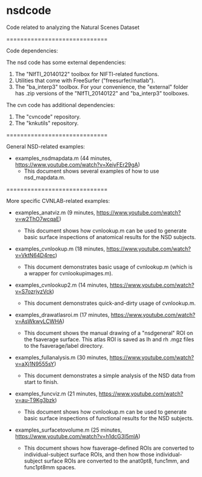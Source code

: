 # nsdcode
Code related to analyzing the Natural Scenes Dataset



=============================

Code dependencies:

The nsd code has some external dependencies:
  1. The "NIfTI_20140122" toolbox for NIFTI-related functions.
  2. Utilities that come with FreeSurfer ("freesurfer/matlab").
  3. The "ba_interp3" toolbox.
For your convenience, the "external" folder has .zip versions 
of the "NIfTI_20140122" and "ba_interp3" toolboxes.

The cvn code has additional dependencies:
  1. The "cvncode" repository.
  2. The "knkutils" repository.

=============================

General NSD-related examples:

- examples_nsdmapdata.m (44 minutes, https://www.youtube.com/watch?v=XeiyFEr29gA)
  - This document shows several examples of how to use nsd_mapdata.m.

=============================

More specific CVNLAB-related examples:

- examples_anatviz.m (9 minutes, https://www.youtube.com/watch?v=w2ThO7wcqaE)
  - This document shows how cvnlookup.m can be used to generate basic surface inspections of anatomical results for the NSD subjects.

- examples_cvnlookup.m (18 minutes, https://www.youtube.com/watch?v=VktN64D4rec)
  - This document demonstrates basic usage of cvnlookup.m (which is a wrapper for cvnlookupimages.m).

- examples_cvnlookup2.m (14 minutes, https://www.youtube.com/watch?v=S7ozrjyzVck)
  - This document demonstrates quick-and-dirty usage of cvnlookup.m.

- examples_drawatlasroi.m (17 minutes, https://www.youtube.com/watch?v=AsWkwyLCWHA)
  - This document shows the manual drawing of a "nsdgeneral" ROI on the fsaverage surface. This atlas ROI is saved as lh and rh .mgz files to the fsaverage/label directory.

- examples_fullanalysis.m (30 minutes, https://www.youtube.com/watch?v=aXj1N9555sY)
  - This document demonstrates a simple analysis of the NSD data from start to finish.

- examples_funcviz.m (21 minutes, https://www.youtube.com/watch?v=au-T9Kg3bzk)
  - This document shows how cvnlookup.m can be used to generate basic surface inspections of functional results for the NSD subjects.

- examples_surfacetovolume.m (25 minutes, https://www.youtube.com/watch?v=h1dcG3I5mlA)
  - This document shows how fsaverage-defined ROIs are converted to individual-subject surface ROIs, and then how those individual-subject surface ROIs are converted to the anat0pt8, func1mm, and func1pt8mm spaces.
